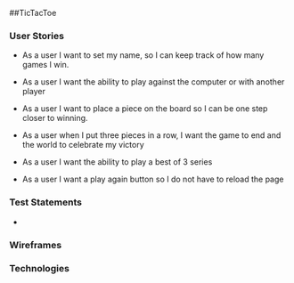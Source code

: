 ##TicTacToe



### User Stories

- As a user I want to set my name, so I can keep track of how many games I win.

 - As a user I want the ability to play against the computer or with another player

 - As a user I want to place a piece on the board so I can be one step closer to winning.

 - As a user when I put three pieces in a row, I want the game to end and the world to celebrate my victory

 - As a user I want the ability to play a best of 3 series

 - As a user I want a play again button so I do not have to reload the page




### Test Statements

-


### Wireframes



### Technologies
